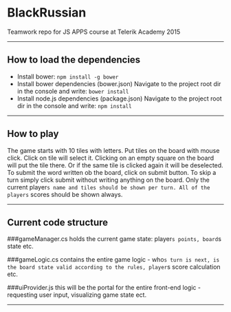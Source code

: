 # BlackRussian
Teamwork repo for JS APPS course at Telerik Academy 2015

---------------------------------------------------------------------

## How to load the dependencies
* Install bower:
`npm install -g bower`
* Install bower dependencies (bower.json)
Navigate to the project root dir in the console and write:
`bower install`
* Install node.js dependencies (package.json)
Navigate to the project root dir in the console and write:
`npm install`

---------------------------------------------------------------------

## How to play
The game starts with 10 tiles with letters. Put tiles on the board with mouse click. Click on tile will select it. Clicking on an empty square on the board will put the tile there. Or if the same tile is clicked again it will be deselected. To submit the word written ob the board, click on submit button. To skip a turn simply click submit without writing anything on the board.
Only the current player`s name and tiles should be shown per turn.
All of the players` scores should be shown always.

---------------------------------------------------------------------

## Current code structure

###gameManager.cs
holds the current game state: player`s points, board`s state etc.

###gameLogic.cs
contains the entire game logic - who`s turn is next, is the board state valid according to the rules, player`s score calculation etc.

###uiProvider.js
this will be the portal for the entire front-end logic - requesting user input, visualizing game state ect.

---------------------------------------------------------------------
